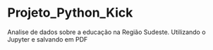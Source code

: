 # Projeto_Python_Kick
Analise de dados sobre a educação na Região Sudeste. Utilizando o Jupyter e salvando em PDF
